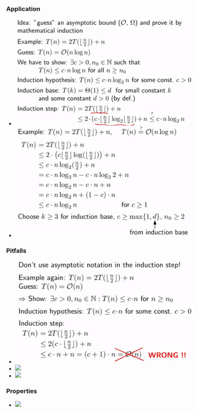 ### Application
+ ![](Pasted%20image%2020221204111655.png)
+ ![](Pasted%20image%2020221204111744.png)

### Pitfalls
+ ![](Pasted%20image%2020221204111900.png)
+ ![](Pasted%20image%2020221204112118.png)
+ ![](Pasted%20image%2020221204112157.png)

### Properties
+ ![](Pasted%20image%2020221204112311.png)